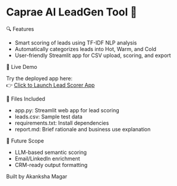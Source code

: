 # Caprae AI LeadGen Tool 🚀

 🔍 Features
- Smart scoring of leads using TF-IDF NLP analysis
- Automatically categorizes leads into  Hot,  Warm, and  Cold
- User-friendly Streamlit app for CSV upload, scoring, and export 

🚀 Live Demo

Try the deployed app here:  
👉 [Click to Launch Lead Scorer App]((https://leadgentool-57qua3uoyz4tp9gxhxavv3.streamlit.app/))

 📁 Files Included
- app.py: Streamlit web app for lead scoring 
- leads.csv: Sample test data
- requirements.txt: Install dependencies 
- report.md: Brief rationale and business use explanation

 🧠 Future Scope
- LLM-based semantic scoring
- Email/LinkedIn enrichment
- CRM-ready output formatting

Built by Akanksha Magar

